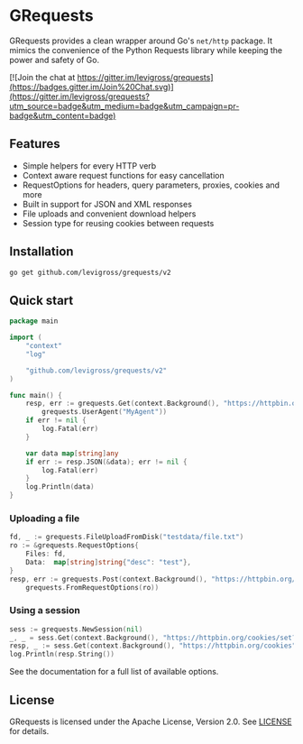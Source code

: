 # GRequests

GRequests provides a clean wrapper around Go's `net/http` package.  It mimics the convenience of the Python Requests library while keeping the power and safety of Go.

[![Join the chat at https://gitter.im/levigross/grequests](https://badges.gitter.im/Join%20Chat.svg)](https://gitter.im/levigross/grequests?utm_source=badge&utm_medium=badge&utm_campaign=pr-badge&utm_content=badge)

## Features

- Simple helpers for every HTTP verb
- Context aware request functions for easy cancellation
- RequestOptions for headers, query parameters, proxies, cookies and more
- Built in support for JSON and XML responses
- File uploads and convenient download helpers
- Session type for reusing cookies between requests

## Installation

```bash
go get github.com/levigross/grequests/v2
```

## Quick start

```go
package main

import (
    "context"
    "log"

    "github.com/levigross/grequests/v2"
)

func main() {
    resp, err := grequests.Get(context.Background(), "https://httpbin.org/get",
        grequests.UserAgent("MyAgent"))
    if err != nil {
        log.Fatal(err)
    }

    var data map[string]any
    if err := resp.JSON(&data); err != nil {
        log.Fatal(err)
    }
    log.Println(data)
}
```

### Uploading a file

```go
fd, _ := grequests.FileUploadFromDisk("testdata/file.txt")
ro := &grequests.RequestOptions{
    Files: fd,
    Data:  map[string]string{"desc": "test"},
}
resp, err := grequests.Post(context.Background(), "https://httpbin.org/post",
    grequests.FromRequestOptions(ro))
```

### Using a session

```go
sess := grequests.NewSession(nil)
_, _ = sess.Get(context.Background(), "https://httpbin.org/cookies/set?one=two", nil)
resp, _ := sess.Get(context.Background(), "https://httpbin.org/cookies", nil)
log.Println(resp.String())
```

See the documentation for a full list of available options.

## License

GRequests is licensed under the Apache License, Version 2.0. See [LICENSE](LICENSE) for details.
